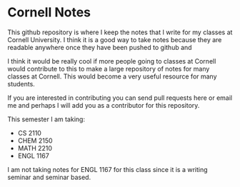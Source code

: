 # Cornell Notes
This github repository is where I keep the notes that I write for my classes at Cornell University.  I think
it is a good way to take notes because they are readable anywhere once they have been pushed to github and


I think it would be really cool if more people going to classes at Cornell would contribute to this to make
a large repository of notes for many classes at Cornell.  This would become a very useful resource for many
students.

If you are interested in contributing you can send pull requests here or email me and perhaps I will add you
as a contributor for this repository.

This semester I am taking:
+ CS 2110
+ CHEM 2150
+ MATH 2210
+ ENGL 1167

I am not taking notes for ENGL 1167 for this class since it is a writing seminar and seminar based.

